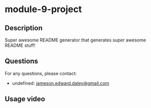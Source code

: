 # module-9-project
  
  
  ## Description
  Super awesome README generator that generates super awesome README stuff!

  ## Questions
  For any questions, please contact:
  - undefined: [jameson.edward.daley@gmail.com](mailto:jameson.edward.daley@gmail.com)

  ## Usage video
  
  